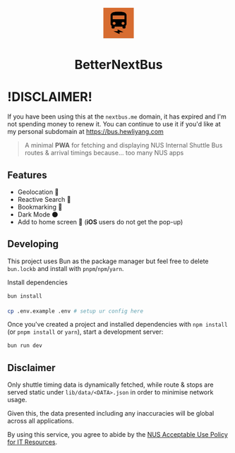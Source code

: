 <p align="center">
  <img alt="NUS BetterNextBus Logo" src="./static/512x512.png" width="70" />
</p>
<h1 align="center">
  BetterNextBus 
</h1>

# !DISCLAIMER!
If you have been using this at the `nextbus.me` domain, it has expired and I'm not spending money to renew it. You can continue to use it if you'd like at my personal subdomain at https://bus.hewliyang.com


> A minimal **PWA** for fetching and displaying NUS Internal Shuttle Bus routes & arrival timings because... too many NUS apps

## Features
- Geolocation 📍
- Reactive Search 📑
- Bookmarking 📒
- Dark Mode 🌑
- Add to home screen 📱 (**iOS** users do not get the pop-up)


## Developing

This project uses Bun as the package manager but feel free to delete `bun.lockb` and install
with `pnpm`/`npm`/`yarn`.

Install dependencies

```bash
bun install

cp .env.example .env # setup ur config here
```
Once you've created a project and installed dependencies with `npm install` (or `pnpm install` or `yarn`), start a development server:

```bash
bun run dev
```

## Disclaimer

Only shuttle timing data is dynamically fetched, while route & stops are served static under `lib/data/<DATA>.json` in order to minimise network usage. 

Given this, the data presented including any inaccuracies will be global across all applications.

By using this service, you agree to abide by the [NUS Acceptable Use Policy for IT Resources](https://nus.edu.sg/registrar/docs/info/registration-guides/aup-form.pdf).
